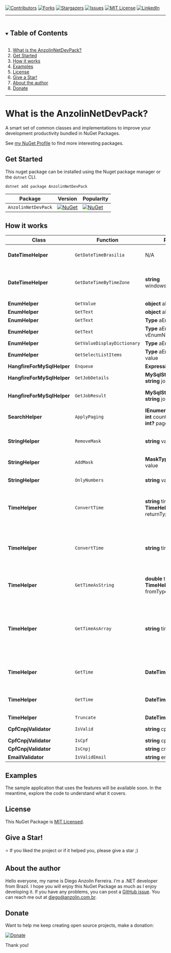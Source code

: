 <!-- PROJECT SHIELDS -->
<!--
*** I'm using markdown "reference style" links for readability.
*** Reference links are enclosed in brackets [ ] instead of parentheses ( ).
*** See the bottom of this document for the declaration of the reference variables
*** for contributors-url, forks-url, etc. This is an optional, concise syntax you may use.
*** https://www.markdownguide.org/basic-syntax/#reference-style-links
-->
[![Contributors][contributors-shield]][contributors-url]
[![Forks][forks-shield]][forks-url]
[![Stargazers][stars-shield]][stars-url]
[![Issues][issues-shield]][issues-url]
[![MIT License][license-shield]][license-url]
[![LinkedIn][linkedin-shield]][linkedin-url]

---

<!-- TABLE OF CONTENTS -->
<details open="open">
  <summary>
    <h2 style="display: inline-block">Table of Contents</h2>
  </summary>
  <ol>
    <li><a href="#what-is-the-anzolinnetdevpack">What is the AnzolinNetDevPack?</a></li>
    <li><a href="#get-started">Get Started</a></li>
    <li><a href="#how-it-works">How it works</a></li>
    <li><a href="#examples">Examples</a></li>
    <li><a href="#license">License</a></li>
    <li><a href="#give-a-star">Give a Star!</a></li>
    <li><a href="#about-the-author">About the author</a></li>
    <li><a href="#donate">Donate</a></li>
  </ol>
</details>

---


# What is the AnzolinNetDevPack?

A smart set of common classes and implementations to improve your development productivity bundled in NuGet Packages.

See [my NuGet Profile](https://www.nuget.org/profiles/anzolin) to find more interesting packages.


## Get Started

This nuget package can be installed using the Nuget package manager or the `dotnet` CLI.

```powershell
dotnet add package AnzolinNetDevPack
```


| Package             | Version                                                                                                         | Popularity                                                                                                       |
|---------------------|-----------------------------------------------------------------------------------------------------------------|------------------------------------------------------------------------------------------------------------------|
| `AnzolinNetDevPack` | [![NuGet](https://img.shields.io/nuget/v/AnzolinNetDevPack)](https://www.nuget.org/packages/AnzolinNetDevPack/) | [![NuGet](https://img.shields.io/nuget/dt/AnzolinNetDevPack)](https://www.nuget.org/packages/AnzolinNetDevPack/) |


## How it works

| Class | Function | Parameters | Summary `pt-br` |
|---|---|---|---|
| **DateTimeHelper** | `GetDateTimeBrasilia` | N/A | Retorna a data/hora de agora de Brasília ("America/Sao_Paulo"). |
| **DateTimeHelper** | `GetDateTimeByTimeZone` | **string** windowsOrIanaTimeZoneId | Retorna a data/hora de agora de acordo com o timezone informado, exemplo: "America/Sao_Paulo". |
| **EnumHelper** | `GetValue` | **object** aEnum |  |
| **EnumHelper** | `GetText` | **object** aEnum |  |
| **EnumHelper** | `GetText` | **Type** aEnumType, **int** aKey |  |
| **EnumHelper** | `GetText` | **Type** aEnumType, **string** vEnumName |  |
| **EnumHelper** | `GetValueDisplayDictionary` | **Type** aEnumType |  |
| **EnumHelper** | `GetSelectListItems` | **Type** aEnumType, **int?** value |  |
| **HangfireForMySqlHelper** | `Enqueue` | **Expression** methodCall | Enfilera um trabalho. |
| **HangfireForMySqlHelper** | `GetJobDetails` | **MySqlStorage** storage, **string** jobId | Retorna os detalhes do trabalho informado. |
| **HangfireForMySqlHelper** | `GetJobResult` | **MySqlStorage** storage, **string** jobId | Retorna o resultado da execução do trabalho informado. |
| **SearchHelper** | `ApplyPaging` | **IEnumerable** enumerable, **int** count, **int** pageSize, **int?** page | Aplica uma paginação para o IEnumerable TModel. |
| **StringHelper** | `RemoveMask` | **string** value | Remove todos caracteres, deixando apenas letras e números. |
| **StringHelper** | `AddMask` | **MaskType** type, **string** value | Aplica a máscara escolhida. |
| **StringHelper** | `OnlyNumbers` | **string** value | Remove todas letras, deixando apenas números. |
| **TimeHelper** | `ConvertTime` | **string** time, **TimeHelper.Type** returnType | Converte uma string no formato "hh:mm:ss" para o tipo informado pelo parâmetro "returnType". |
| **TimeHelper** | `ConvertTime` | **string** time | Converte uma string no formato "hh:mm:ss" para um DateTime contendo a hora, em que o "dia", "mes" e "ano" são de um "DateTime.MinValue". |
| **TimeHelper** | `GetTimeAsString` | **double** time, **TimeHelper.Type** fromType | Obtêm uma hora no formato "hh:mm:ss" à partir tempo e tipo de tempo informados. |
| **TimeHelper** | `GetTimeAsArray` | **string** time | Obtêm uma hora como um array de 3 posições representando horas, minutos e segundos respectivamente, à partir tempo informado. Caso ocorra algum erro retorna nulo. |
| **TimeHelper** | `GetTime` | **DateTimeOffset** data | Retorna somente a informação de hora, minuto e segundo de uma data completa. |
| **TimeHelper** | `GetTime` | **DateTime** data | Retorna somente a informação de hora, minuto e segundo de uma data completa. |
| **TimeHelper** | `Truncate` | **DateTimeOffset** data |  |
| **CpfCnpjValidator** | `IsValid` | **string** cpfCnpj | Valida o documento informado. |
| **CpfCnpjValidator** | `IsCpf` | **string** cpf | Valida se é um CPF. |
| **CpfCnpjValidator** | `IsCnpj` | **string** cnpj | Valida se é CNPJ. |
| **EmailValidator** | `IsValidEmail` | **string** email | Valida se é um e-mail. |


## Examples

The sample application that uses the features will be available soon. In the meantime, explore the code to understand what it covers. 


## License

This NuGet Package is [MIT Licensed](https://github.com/anzolin/AnzolinNetDevPack/blob/master/LICENSE).


## Give a Star!

:star: If you liked the project or if it helped you, please give a star ;)

  
## About the author

Hello everyone, my name is Diego Anzolin Ferreira. I'm a .NET developer from Brazil. I hope you will enjoy this NuGet Package as much as I enjoy developing it. If you have any problems, you can post a [GitHub issue](https://github.com/anzolin/AnzolinNetDevPack/issues). You can reach me out at diego@anzolin.com.br.


## Donate
  
Want to help me keep creating open source projects, make a donation:

[![Donate](https://img.shields.io/badge/Donate-PayPal-green.svg)](https://www.paypal.com/donate?business=DN2VPNW42RTXY&no_recurring=0&currency_code=BRL)

Thank you!



<!-- MARKDOWN LINKS & IMAGES -->
<!-- https://www.markdownguide.org/basic-syntax/#reference-style-links -->
[contributors-shield]: https://img.shields.io/github/contributors/anzolin/AnzolinNetDevPack.svg?style=for-the-badge
[contributors-url]: https://github.com/anzolin/AnzolinNetDevPack/graphs/contributors
[forks-shield]: https://img.shields.io/github/forks/anzolin/AnzolinNetDevPack.svg?style=for-the-badge
[forks-url]: https://github.com/anzolin/AnzolinNetDevPack/network/members
[stars-shield]: https://img.shields.io/github/stars/anzolin/AnzolinNetDevPack.svg?style=for-the-badge
[stars-url]: https://github.com/anzolin/AnzolinNetDevPack/stargazers
[issues-shield]: https://img.shields.io/github/issues/anzolin/AnzolinNetDevPack.svg?style=for-the-badge
[issues-url]: https://github.com/anzolin/AnzolinNetDevPack/issues
[license-shield]: https://img.shields.io/github/license/anzolin/AnzolinNetDevPack.svg?style=for-the-badge
[license-url]: https://github.com/anzolin/AnzolinNetDevPack/blob/master/LICENSE.txt
[linkedin-shield]: https://img.shields.io/badge/-LinkedIn-black.svg?style=for-the-badge&logo=linkedin&colorB=555
[linkedin-url]: https://www.linkedin.com/in/diego-anzolin/

